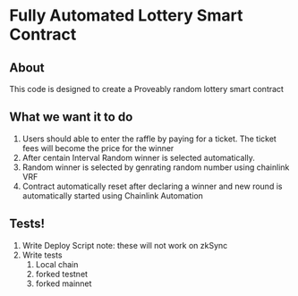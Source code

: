 # Fully Automated Lottery Smart Contract 

## About
This code is designed to create a Proveably random lottery smart contract 

## What we want it to do 
1. Users should able to enter the raffle by paying for a ticket. The ticket fees will become the price for the winner
2. After centain Interval Random winner is selected automatically.
3. Random winner is selected by genrating random number using chainlink VRF
4. Contract automatically reset after declaring a winner and new round is automatically started using Chainlink Automation 

## Tests!
1. Write Deploy Script 
    note: these will not work on zkSync
2. Write tests
    1. Local chain
    2. forked testnet
    3. forked mainnet